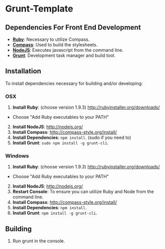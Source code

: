 Grunt-Template
==============

## Dependencies For Front End Development

* __[Ruby](http://www.ruby-lang.org/en/)__: Necessary to utilize Compass.
* __[Compass](http://compass-style.org)__: Used to build the stylesheets.
* __[NodeJS](http://nodejs.org/)__: Executes javascript from the command line.
* __[Grunt](http://gruntjs.com/)__: Development task manager and build tool.

## Installation

To install dependencies necessary for building and/or developing:

### OSX

1. __Install Ruby__: (choose version 1.9.3) http://rubyinstaller.org/downloads/
  * Choose "Add Ruby executables to your PATH"
2. __Install NodeJS__: http://nodejs.org/
3. __Install Compass__: http://compass-style.org/install/
5. __Install Dependencies__: `npm install`. (sudo if you need to)
7. __Install Grunt__: `sudo npm install -g grunt-cli`.

### Windows

1. __Install Ruby__: (choose version 1.9.3) http://rubyinstaller.org/downloads/
  * Choose "Add Ruby executables to your PATH"
2. __Install NodeJS__: http://nodejs.org/
3. __Restart Console__: To ensure you can utilize Ruby and Node from the command line.
4. __Install Compass__: http://compass-style.org/install/
6. __Install Dependencies__: `npm install`.
8. __Install Grunt__: `npm install -g grunt-cli`.

## Building
1. Run grunt in the console.
